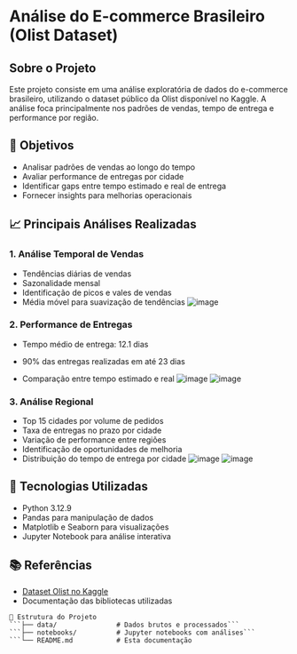 # Análise do E-commerce Brasileiro (Olist Dataset)

##  Sobre o Projeto
Este projeto consiste em uma análise exploratória de dados do e-commerce brasileiro, utilizando o dataset público da Olist disponível no Kaggle. A análise foca principalmente nos padrões de vendas, tempo de entrega e performance por região.

## 🎯 Objetivos
- Analisar padrões de vendas ao longo do tempo
- Avaliar performance de entregas por cidade
- Identificar gaps entre tempo estimado e real de entrega
- Fornecer insights para melhorias operacionais

## 📈 Principais Análises Realizadas

### 1. Análise Temporal de Vendas
- Tendências diárias de vendas
- Sazonalidade mensal
- Identificação de picos e vales de vendas
- Média móvel para suavização de tendências
  ![image](https://github.com/user-attachments/assets/88874b71-f4be-4231-9beb-91719c6e7687)


### 2. Performance de Entregas
- Tempo médio de entrega: 12.1 dias
- 90% das entregas realizadas em até 23 dias

- Comparação entre tempo estimado e real
  ![image](https://github.com/user-attachments/assets/1cbc146e-f8b9-4378-b93e-898c35eff7a7)
  ![image](https://github.com/user-attachments/assets/99ca635b-2e8b-4984-981b-d9cf95832014)


### 3. Análise Regional
- Top 15 cidades por volume de pedidos
- Taxa de entregas no prazo por cidade
- Variação de performance entre regiões
- Identificação de oportunidades de melhoria
- Distribuição do tempo de entrega por cidade
  ![image](https://github.com/user-attachments/assets/caf1cee7-e994-4e7e-8774-f541b3f84e57)
  ![image](https://github.com/user-attachments/assets/b33e972c-7ddb-46f6-9d6c-bf90acf9fd90)


## 🔧 Tecnologias Utilizadas
- Python 3.12.9
- Pandas para manipulação de dados
- Matplotlib e Seaborn para visualizações
- Jupyter Notebook para análise interativa

## 📚 Referências
- [Dataset Olist no Kaggle]([link](https://www.kaggle.com/datasets/olistbr/brazilian-ecommerce))
- Documentação das bibliotecas utilizadas

```project/
📁 Estrutura do Projeto
```├── data/               # Dados brutos e processados```
```├── notebooks/          # Jupyter notebooks com análises```
```└── README.md           # Esta documentação

